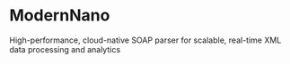 # ModernNano
High-performance, cloud-native SOAP parser for scalable, real-time XML data processing and analytics
